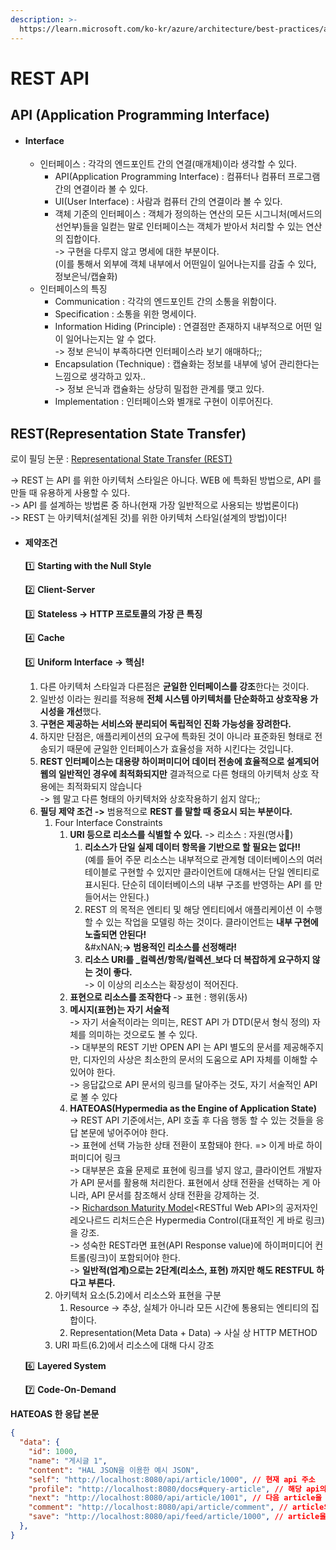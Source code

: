 ```yaml
---
description: >-
  https://learn.microsoft.com/ko-kr/azure/architecture/best-practices/api-design#organize-the-api-design-around-resources
---
```


# REST API

## API (Application Programming Interface)

* #### Interface
  * 인터페이스 : 각각의 엔드포인트 간의 연결(매개체)이라 생각할 수 있다.
    * API(Application Programming Interface) : 컴퓨터나 컴퓨터 프로그램 간의 연결이라 볼 수 있다.
    * UI(User Interface) : 사람과 컴퓨터 간의 연결이라 볼 수 있다.
    * 객체 기준의 인터페이스 : 객체가 정의하는 연산의 모든 시그니처(메서드의 선언부)들을 일컫는 말로 인터페이스는 객체가 받아서 처리할 수 있는 연산의 집합이다.\
      -> 구현을 다루지 않고 명세에 대한 부분이다.\
      (이를 통해서 외부에 객체 내부에서 어떤일이 일어나는지를 감출 수 있다, 정보은닉/캡슐화)
  * 인터페이스의 특징
    * Communication : 각각의 엔드포인트 간의 소통을 위함이다.
    * Specification : 소통을 위한 명세이다.
    * Information Hiding (Principle) : 연결점만 존재하지 내부적으로 어떤 일이 일어나는지는 알 수 없다.\
      -> 정보 은닉이 부족하다면 인터페이스라 보기 애매하다;;
    * Encapsulation (Technique) : 캡슐화는 정보를 내부에 넣어 관리한다는 느낌으로 생각하고 있자..\
      -> 정보 은닉과 캡슐화는 상당히 밀접한 관계를 맺고 있다.
    * Implementation : 인터페이스와 별개로 구현이 이루어진다.

## REST(Representation State Transfer)

로이 필딩 논문 : [Representational State Transfer (REST)](https://www.ics.uci.edu/~fielding/pubs/dissertation/rest_arch_style.htm)

-> REST 는 API 를 위한 아키텍처 스타일은 아니다. WEB 에 특화된 방법으로, API 를 만들 때 유용하게 사용할 수 있다.\
-> API 를 설계하는 방법론 중 하나(현재 가장 일반적으로 사용되는 방법론이다)\
-> REST 는 아키텍처(설계된 것)를 위한 아키텍처 스타일(설계의 방법)이다!

*   #### 제약조건

    1️⃣ **Starting with the Null Style**

    2️⃣ **Client-Server**

    3️⃣ **Stateless -> HTTP 프로토콜의 가장 큰 특징**

    4️⃣ **Cache**

    5️⃣ **Uniform Interface → 핵심!**

    1. 다른 아키텍처 스타일과 다른점은 **균일한 인터페이스를 강조**한다는 것이다.
    2. 일반성 이라는 원리를 적용해 **전체 시스템 아키텍처를 단순화하고 상호작용 가시성을 개선**했다.
    3. **구현은 제공하는 서비스와 분리되어 독립적인 진화 가능성을 장려한다.**
    4. 하지만 단점은, 애플리케이션의 요구에 특화된 것이 아니라 표준화된 형태로 전송되기 때문에 균일한 인터페이스가 효율성을 저하 시킨다는 것입니다.
    5. **REST 인터페이스는 대용량 하이퍼미디어 데이터 전송에 효율적으로 설계되어 웹의 일반적인 경우에 최적화되지만** 결과적으로 다른 형태의 아키텍처 상호 작용에는 최적화되지 않습니다\
       -> 웹 말고 다른 형태의 아키텍처와 상호작용하기 쉽지 않다;;
    6. **필딩 제약 조건 ->** 범용적으로 **REST 를 말할 때 중요시 되는 부분이다.**
       1. Four Interface Constraints
          1. **URI 등으로 리소스를 식별할 수 있다.** -> 리소스 : 자원(명사)
             1. **리소스가 단일 실제 데이터 항목을 기반으로 할 필요는 없다!!**\
                (예를 들어 주문 리소스는 내부적으로 관계형 데이터베이스의 여러 테이블로 구현할 수 있지만 클라이언트에 대해서는 단일 엔티티로 표시된다. 단순히 데이터베이스의 내부 구조를 반영하는 API 를 만들어서는 안된다.)
             2. REST 의 목적은 엔티티 및 해당 엔티티에서 애플리케이션 이 수행 할 수 있는 작업을 모델링 하는 것이다. 클라이언트는 **내부 구현에 노출되면 안된다!**\
                &#xNAN;**-> 범용적인 리소스를 선정해라!**
             3. **리소스 URI를 \_컬렉션/항목/컬렉션**\_**보다 더 복잡하게 요구하지 않는 것이 좋다.**\
                -> 이 이상의 리소스는 확장성이 적어진다.
          2. **표현으로 리소스를 조작한다** -> 표현 : 행위(동사)
          3. **메시지(표현)는 자기 서술적**\
             -> 자기 서술적이라는 의미는, REST API 가 DTD(문서 형식 정의) 자체를 의미하는 것으로도 볼 수 있다.\
             -> 대부분의 REST 기반 OPEN API 는 API 별도의 문서를 제공해주지만, 디자인의 사상은 최소한의 문서의 도움으로 API 자체를 이해할 수 있어야 한다.\
             -> 응답값으로 API 문서의 링크를 달아주는 것도, 자기 서술적인 API 로 볼 수 있다
          4. **HATEOAS(Hypermedia as the Engine of Application State)**\
             -> REST API 기준에서는, API 호출 후 다음 행동 할 수 있는 것들을 응답 본문에 넣어주어야 한다.\
             -> 표현에 선택 가능한 상태 전환이 포함돼야 한다. => 이게 바로 하이퍼미디어 링크\
             -> 대부분은 효율 문제로 표현에 링크를 넣지 않고, 클라이언트 개발자가 API 문서를 활용해 처리한다. 표현에서 상태 전환을 선택하는 게 아니라, API 문서를 참조해서 상태 전환을 강제하는 것.\
             -> [Richardson Maturity Model](https://martinfowler.com/articles/richardsonMaturityModel.html)\<RESTful Web API>의 공저자인 레오나르드 리처드슨은 Hypermedia Control(대표적인 게 바로 링크)을 강조.\
             -> 성숙한 REST라면 표현(API Response value)에 하이퍼미디어 컨트롤(링크)이 포함되어야 한다.\
             -> **일반적(업계)으로는 2단계(리소스, 표현) 까지만 해도 RESTFUL 하다고 부른다.**
       2. 아키텍처 요소(5.2)에서 리소스와 표현을 구분
          1. Resource -> 추상, 실체가 아니라 모든 시간에 통용되는 엔티티의 집합이다.
          2. Representation(Meta Data + Data) -> 사실 상 HTTP METHOD
       3. URI 파트(6.2)에서 리소스에 대해 다시 강조

    6️⃣ **Layered System**

    7️⃣ **Code-On-Demand**

**HATEOAS 한 응답 본문**

```json
{
  "data": {
    "id": 1000,
    "name": "게시글 1",
    "content": "HAL JSON을 이용한 예시 JSON",
    "self": "http://localhost:8080/api/article/1000", // 현재 api 주소
    "profile": "http://localhost:8080/docs#query-article", // 해당 api의 문서
    "next": "http://localhost:8080/api/article/1001", // 다음 article을 조회하는 URI
    "comment": "http://localhost:8080/api/article/comment", // article의 댓글 달기
    "save": "http://localhost:8080/api/feed/article/1000", // article을 내 피드로 저장
  },
}
```
